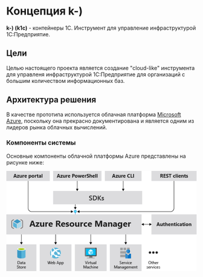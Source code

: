 # Концепция k-)
__k-) (k1c)__ - контейнеры 1С. Инструмент для управление инфраструктурой 1С:Предприятие.

## Цели
Целью настоящего проекта является создание "cloud-like" инструмента для управленя инфраструктурой 1С:Предприятие для организаций с большим количеством информационных баз.

## Архитектура решения
В качестве прототипа используется облачная платформа [Microsoft Azure](https://azure.microsoft.com/), поскольку она прекрасно документирована и является одним из лидеров рынка облачных вычислений.  

### Компоненты системы
Основные компоненты облачной платформы Azure представлены на рисунке ниже:  

![](consistent-management-layer.png)  



